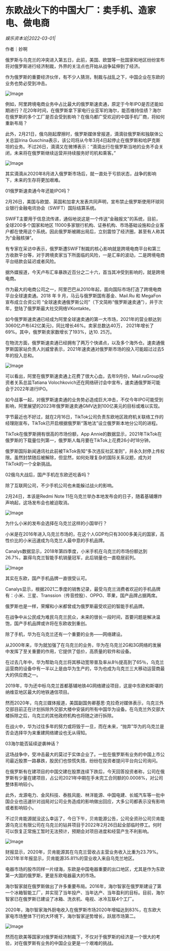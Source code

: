 # 东欧战火下的中国大厂：卖手机、造家电、做电商

*娱乐资本论|2022-03-01|*

作者｜妙啊

俄罗斯与乌克兰的冲突进入第五日，此前，美国、欧盟等一批国家和地区纷纷宣布将对俄罗斯进行经济制裁，外界的关注点也开始从战争延伸到了经济。

作为俄罗斯的重要经济伙伴，有不少人猜测，制裁与战乱之下，中国企业在东欧的业务也势必受到冲击。

![Image](https://inews.gtimg.com/newsapp_bt/0/14572733772/641)

例如，阿里跨境电商业务中占比最大的俄罗斯速卖通，原定于今年IPO是否还能如期进行？花20年时间，在俄罗斯拿下家电行业亚军的海尔，能否维持佳绩？海尔在俄罗斯的多个工厂是否会受到影响？在俄乌都广受欢迎的中国手机厂商，将如何重新布局？

此外，2月21日，俄乌刚起摩擦时，俄罗斯媒体曾报道，滴滴驻俄罗斯和独联体公关总监Irina Guschina表示，该公司将从今年3月4日起停止在俄罗斯和哈萨克斯坦的业务。不过26日，滴滴又在微博表示：“滴滴出行在俄罗斯当地的业务不会关闭，未来将在俄罗斯继续运营并持续服务好司机和乘客。”

![Image](https://inews.gtimg.com/newsapp_bt/0/14572730861/641)

其实滴滴从2020年8月进入俄罗斯市场后，就一直处于亏损状态，战争的影响下，未来的生存将更加艰难。

01俄罗斯速卖通今年还能IPO吗？

2月26日，美国与欧盟、英国和加拿大发表共同声明，宣布禁止俄罗斯使用环球同业银行金融电讯协会（SWIFT）国际结算系统。

SWIFT主要用于信息流传递，通俗地说这是一个传送“金融报文”的系统，目前，全球200多个国家和地区 11000多家银行机构、证券机构、市场基础设施和企业客户都在使用这个系统。因此俄罗斯被踢出局后，立刻震惊了经济圈，甚至有人称其为“金融核弹”。

有专家在采访中表示，俄罗斯遭SWIFT制裁的核心影响就是跨境电商平台和第三方收款平台等，对于跨境卖家当下所面临的风险，一是汇率的波动，二是跨境电商平台结款会延迟或者风险。

据外媒报道，今天卢布汇率暴跌近百分之二十六，首当其冲受到影响的，就是跨境电商。

作为最大的电商公司之一，阿里巴巴从2010年起，面向国际市场打造了跨境电商平台全球速卖通。2018 年 9 月，马云与俄罗斯国有基金、Mail.Ru 和 MegaFon 宣布成立合资公司 “全球速卖通俄罗斯公司”（下文简称“俄罗斯速卖通”），并于次年，登陆了俄罗斯最大社交网络VKontakte。

如今俄罗斯速卖通已经成为阿里全球速卖通的第一大市场，2021年的营业额达到3060亿卢布(42亿美元)，同比增长46%。卖家总数达40万， 2021年增长了69%。其中，俄罗斯卖家数增长了193%，达10. 25万。

在物流方面，俄罗斯速卖通已经拥有了两万个快递点，以及多个海外仓。速卖通俄罗斯国家站负责人刘威曾表示，2021年速卖通对俄罗斯市场的投入可能超过过去5年的投入总和。

![Image](https://inews.gtimg.com/newsapp_bt/0/14572730866/641)

可以看出，阿里在俄罗斯速卖通上花费了很大心血，去年9月份，Mail.ruGroup投资者关系总监Tatiana Volochkovich还在网络研讨会中宣布，速卖通俄罗斯可能会于2022年进行IPO。

如今战事一起，对俄罗斯速卖通的业务势必造成巨大冲击，不仅今年IPO可能受到影响，阿里展望的2023年俄罗斯速卖通GMV达到100亿美元的目标或难以实现。

字节最近也不好过，就在2月16日，TikTok公司负责东欧地区政府机关联络工作的经理刚宣布，TikTok已开启根据俄罗斯“落地法”设立俄罗斯本地分公司的进程。

TikTok在俄罗斯拥有很高的市场份额，App Annie的数据显示，2021年TikTok在俄罗斯的下载量位列第一，俄罗斯人每月要在TikTok上花费26小时18分钟。

俄罗斯国际新闻通讯社此前被TikTok告知“多次违反社区准则”，并永久封停上传权限。虽然封禁随后被解除，但显然，如何处理复杂的国际关系议题，成为对TikTok的一个全新挑战。

02俄乌大战后，国产手机在东欧还吃香吗？

除了互联网公司，不少手机公司也未能躲过战火的影响。

2月24日，本该是Redmi Note 11在乌克兰举办本地发布会的日子，随着基辅爆炸声响起，这场发布会也被迫取消。

![Image](https://inews.gtimg.com/newsapp_bt/0/14572730854/641)

为什么小米的发布会选择在乌克兰这样的小国举行？

小米是在2016年进入乌克兰市场的，在这个人GDP均只有3000多美元的国家，高性价比的小米迅速成为乌克兰人最中意的手机品牌。

Canalys数据显示，2018年第四季度，小米手机在乌克兰的市场份额达到26.7%，赢得乌克兰智能手机销量冠军，此后销量也一直稳居前列。

![Image](https://inews.gtimg.com/newsapp_bt/0/14572730856/641)

其实在东欧，国产手机品牌一直很受认可。

Canalys显示，根据2021二季度的销售记录，最受乌克兰消费者欢迎的手机品牌有：小米、三星、Transsion（传音控股）、OPPO、苹果，国产品牌占据两席。

俄罗斯也是一样，荣耀和小米都曾成为俄罗斯最受欢迎的智能手机品牌。

在战争中从公民成为难民乌克兰民众，未来的很长一段时间，首要问题是解决温饱，国产手机品牌或许将在东欧收到重创。

除了手机，华为在乌克兰还有一个重要的业务——网络建设。

从2000年来，华为就加强了在乌克兰的业务，华为在乌克兰2G和3G网络的发展中发挥了至关重要的作用，它提供了低价，高质量的软件和设备。

在过去几年中，华为帮助乌克兰将其移动宽带普及率从8％提高到了65％，乌克兰运营商的设备中有一半以上是由华为生产的，华为也成为乌克兰三大移动运营商最大的供应商之一。

2019年，华为还中标乌克兰首都基辅地铁4G网络建设项目，这是中东欧和斯堪的纳维亚地区最大的地铁通信项目。

然而2020年，乌克兰媒体报道，美国副国务卿基思·克拉奇对媒体表示，乌克兰外交部目前正在计划拆除外交部大楼中安装的所有中国华为设备。在乌克兰外交部大楼拆除之后，乌克兰的其他政府机构也将随之进行拆除。

在战火中，华为过往多年的努力或将毁于一旦，而在未来，“抛弃”华为的乌克兰是否会选择华为来重建网络建设也无从得知。

03海尔能否延续逆袭神话？

这场战争中，受冲击最大的莫过于实体企业了。一批在俄罗斯有业务的中国上市公司最近股票一路暴跌，股民们也惊慌失措，纷纷在投资者提问平台向公司询问。

在俄罗斯有在建项目的中国交建在股票连续下跌后，今天回答投资者称，公司在俄罗斯有少量在建项目，占公司2021年中期在手未完工合同额的0.0008%，对公司整体影响较小。

此外，龙源电力、金风科技、泰胜风能、林洋能源、中国电建、长城汽车等一批中国企业也迅速针对战局对公司业务造成的影响做出回应，大多公司都表示没有影响或者影响较小。

不过贝肯能源就没这么幸运了，今日下午，贝肯能源公告，公司全资孙公司贝肯能源乌克兰有限公司在乌克兰的钻井项目于2022年2月26日起全部临时停工。何时可以恢复正常施工暂时无法预计，预期会对项目进度和经营产生不利影响。

![Image](https://inews.gtimg.com/newsapp_bt/0/14572730848/641)

财报显示，2020年，贝肯能源其在乌克兰营收占主营业务收入比重为23.79%。2021年半年报显示，贝肯能源35.81%的营业收入来自乌克兰地区。

电器市场的股市同样一片绿海，东欧是中国电器重要的出口地区，尤其是作为东欧第一大国的俄罗斯，更是东欧电器最大的市场。

海尔智家就在俄罗斯做出了许多重要布局。2016年，海尔智家在俄罗斯建设了第一个冰箱智能工厂，并实现了当年投产、当年达产、当年盈利的目标。目前，海尔智家已在俄罗斯已建设了冰箱、洗衣机、电视、冰冷互联4个工厂。

2020年，海尔智家海外厨电收入在俄罗斯市场2020年增幅达到83%，在东欧大家电市场整体下行的大环境下，海尔智家逆势增长，跃居市场第二。

![Image](https://inews.gtimg.com/newsapp_bt/0/14572730852/641)

然而在欧美等国家对俄罗斯经济制裁下，不仅对于俄罗斯的经济是一个很大的考验，对在俄罗斯有业务的中国企业更是一个艰难的挑战。


